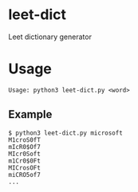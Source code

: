 # leet-dict
Leet dictionary generator

# Usage
```
Usage: python3 leet-dict.py <word>
```

## Example

```
$ python3 leet-dict.py microsoft
M1croS0fT
mIcR0$Of7
MIcr0Soft
m1Cr0$0Ft
MICrosOFt
miCRO5of7
...
```
